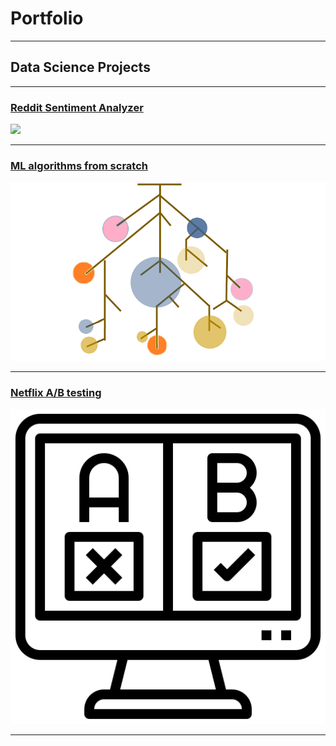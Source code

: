 # Portfolio

---

## Data Science Projects

---
### [Reddit Sentiment Analyzer](https://github.com/TheoBHKim/theobhkim.github.io/tree/master/reddit)

<img src="images/wordcloud.png?raw=true"/>

---
### [ML algorithms from scratch](/mlalgo)

<img src="images/random_forest.png?raw=true"/>

---
### [Netflix A/B testing](/netflix)

<img src="images/ab.png?raw=true"/>

---

